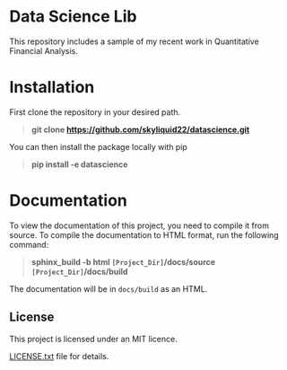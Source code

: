 # Data Science Lib
This repository includes a sample of my recent work in Quantitative Financial Analysis. 

# Installation
First clone the repository in your desired path.
> **git clone https://github.com/skyliquid22/datascience.git**

You can then install the package locally with pip
> **pip install -e datascience**

# Documentation
To view the documentation of this project, you need to compile it from source. To compile the documentation to HTML format, run the following command:

> **sphinx_build -b html `[Project_Dir]`/docs/source `[Project_Dir]`/docs/build**

The documentation will be in `docs/build` as an HTML.

## License

This project is licensed under an MIT licence.

[LICENSE.txt](https://github.com/skyliquid22/datascience/blob/master/LICENSE.txt) file for details.
